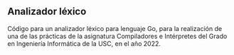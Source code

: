 ## Analizador léxico

Código para un analizador léxico para lenguaje Go, para la realización de una de las prácticas de la asignatura Compiladores e Intérpretes del Grado en Ingeniería Informática de la USC, en el año 2022.
